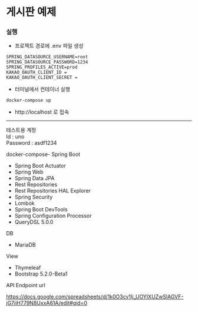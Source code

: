 # 게시판 예제

### 실행

* 프로젝트 경로에 .env 파일 생성
```
SPRING_DATASOURCE_USERNAME=root
SPRING_DATASOURCE_PASSWORD=1234
SPRING_PROFILES_ACTIVE=prod
KAKAO_OAUTH_CLIENT_ID =
KAKAO_OAUTH_CLIENT_SECRET =
```
* 터미널에서 컨테이너 실행
```
docker-compose up
```
* http://localhost 로 접속

---

테스트용 계정 <br>
Id : uno <br>
Password : asdf1234

docker-compose-
Spring Boot

* Spring Boot Actuator
* Spring Web
* Spring Data JPA
* Rest Repositories
* Rest Repositories HAL Explorer
* Spring Security
* Lombok
* Spring Boot DevTools
* Spring Configuration Processor
* QueryDSL 5.0.0


DB

* MariaDB


View

* Thymeleaf
* Bootstrap 5.2.0-Beta1

API Endpoint url

https://docs.google.com/spreadsheets/d/1k0O3cv1Ij_UOYIXUZwSlAGVF-jG7iiH779N8UxxA61A/edit#gid=0
